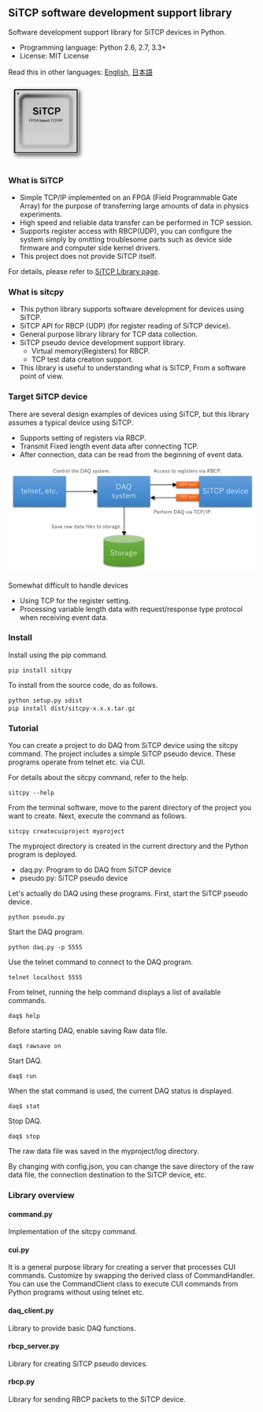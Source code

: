 ## SiTCP software development support library

Software development support library for SiTCP devices in Python.

* Programming language: Python 2.6, 2.7, 3.3+
* License: MIT License

Read this in other languages: [English](README.md), [日本語](README.ja.md)

![SiTCP](docs/images/sitcp.png)


### What is SiTCP

* Simple TCP/IP implemented on an FPGA (Field Programmable Gate Array) for the purpose of transferring large amounts of data in physics experiments.
* High speed and reliable data transfer can be performed in TCP session.
* Supports register access with RBCP(UDP), you can configure the system simply by omitting troublesome parts such as device side firmware and computer side kernel drivers.
* This project does not provide SiTCP itself.

For details, please refer to [SiTCP Library page](https://www.bbtech.co.jp/en/products/sitcp-library/).


### What is sitcpy

* This python library supports software development for devices using SiTCP.
* SiTCP API for RBCP (UDP) (for register reading of SiTCP device).
* General purpose library library for TCP data collection.
* SiTCP pseudo device development support library.
    * Virtual memory(Registers) for RBCP.
    * TCP test data creation support.
* This library is useful to understanding what is SiTCP, From a software point of view.


### Target SiTCP device

There are several design examples of devices using SiTCP, but this library assumes a typical device using SiTCP.

* Supports setting of registers via RBCP.
* Transmit Fixed length event data after connecting TCP.
* After connection, data can be read from the beginning of event data.

![DAQ system](docs/images/daq-system.png)

Somewhat difficult to handle devices

* Using TCP for the register setting.
* Processing variable length data with request/response type protocol when receiving event data.


### Install

Install using the pip command.

```
pip install sitcpy
```

To install from the source code, do as follows.

```
python setup.py sdist
pip install dist/sitcpy-x.x.x.tar.gz
```


### Tutorial

You can create a project to do DAQ from SiTCP device using the sitcpy command.
The project includes a simple SiTCP pseudo device.
These programs operate from telnet etc. via CUI.

For details about the sitcpy command, refer to the help.

```
sitcpy --help
```

From the terminal software, move to the parent directory of the project you want to create. Next, execute the command as follows.

```
sitcpy createcuiproject myproject
```

The myproject directory is created in the current directory and the Python program is deployed.

* daq.py: Program to do DAQ from SiTCP device
* pseudo.py: SiTCP pseudo device

Let's actually do DAQ using these programs. First, start the SiTCP pseudo device.

```
python pseudo.py
```

Start the DAQ program.

```
python daq.py -p 5555
```

Use the telnet command to connect to the DAQ program.

```
telnet localhost 5555
```

From telnet, running the help command displays a list of available commands.

```
daq$ help
```

Before starting DAQ, enable saving Raw data file.

```
daq$ rawsave on
```

Start DAQ.

```
daq$ run
```

When the stat command is used, the current DAQ status is displayed.

```
daq$ stat
```

Stop DAQ.

```
daq$ stop
```

The raw data file was saved in the myproject/log directory.

By changing with config.json, you can change the save directory of the raw data file, the connection destination to the SiTCP device, etc.


### Library overview

#### command.py

Implementation of the sitcpy command.

#### cui.py

It is a general purpose library for creating a server that processes CUI commands.
Customize by swapping the derived class of CommandHandler.
You can use the CommandClient class to execute CUI commands from Python programs without using telnet etc.

#### daq_client.py

Library to provide basic DAQ functions.

#### rbcp_server.py

Library for creating SiTCP pseudo devices.

#### rbcp.py

Library for sending RBCP packets to the SiTCP device.
